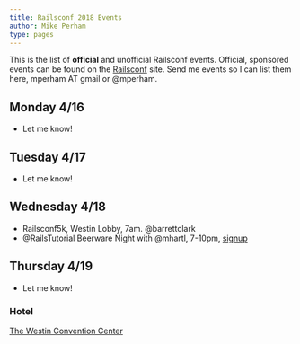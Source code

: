 ```yaml
---
title: Railsconf 2018 Events
author: Mike Perham
type: pages
---
```


This is the list of **official** and unofficial Railsconf events.  Official,
sponsored events can be found on the [Railsconf](http://railsconf.com/) site.
Send me events so I can list them here, mperham AT gmail or @mperham.

## Monday 4/16

* Let me know!

## Tuesday 4/17

* Let me know!

## Wednesday 4/18

* Railsconf5k, Westin Lobby, 7am. @barrettclark
* @RailsTutorial Beerware Night with @mhartl, 7-10pm, [signup](https://www.eventbrite.com/e/7th-semi-annual-rails-tutorial-beerware-night-tickets-45036732078)

## Thursday 4/19

* Let me know!

### Hotel

[The Westin Convention Center](http://www.westinpittsburgh.com/)
